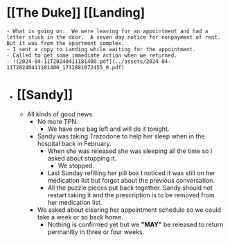# [[The Duke]] [[Landing]
	- What is going on.  We were leaving for an appointment and had a letter stuck in the door.  A seven day notice for nonpayment of rent.  But it was from the apartment complex.
	- I sent a copy to Landing while waiting for the appointment.
	- Called to get some immediate action when we returned.
	- ![2024-04-11T20240411181400.pdf](../assets/2024-04-11T20240411181400_1712881072455_0.pdf)
- # [[Sandy]]
	- All kinds of good news.
		- No more TPN.
			- We have one bag left and will do it tonight.
		- Sandy was taking Trazodone to help her sleep when in the hospital back in February.
			- When she was released she was sleeping all the time so I asked about stopping it.
				- We stopped.
			- Last Sunday refilling her pill box I noticed it was still on her medication list but forgot about the previous conversation.
			- All the puzzle pieces put back together.  Sandy should not restart taking it and the prescription is to be removed from her medication list.
		- We asked about clearing her appointment schedule so we could take a week or so back home.
			- Nothing is confirmed yet but we **"MAY"** be released to return permanitly in three or four weeks.